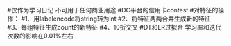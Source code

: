 #仅作为学习日记 不可用于任何商业用途
#DC平台的信用卡contest
#对特征的操作：
#1、用labelencode将string转为int
#2、将特征两两合并生成新的特征
#3、每组特征生成count的新特征
#4、10折交叉
#DT和LR过拟合 学习率和迭代次数的影响在0.01%左右
